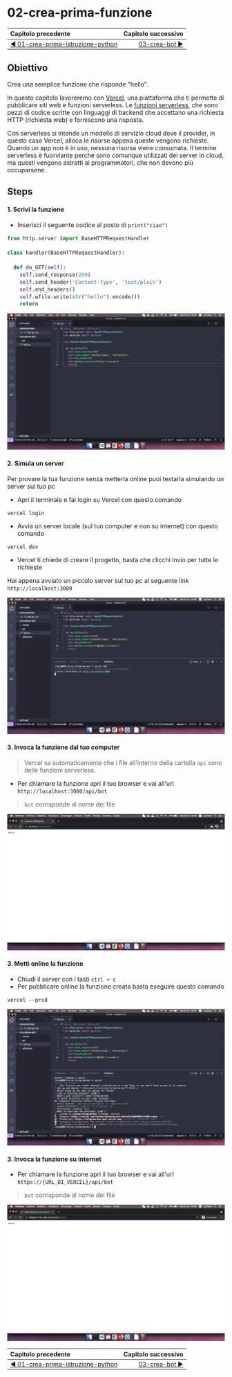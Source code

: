 # 02-crea-prima-funzione

| Capitolo precedente                                                                                                                                          | Capitolo successivo                                                                           |
| :--------------------------------------------------------------------------------------------------------------------------------------------------------------- | ---------------------------------------------------------------------------------------------------: |
| [◀︎ 01-crea-prima-istruzione-python](../01-crea-prima-istruzione-python)  | [03-crea-bot ▶︎](../03-crea-bot) |

## Obiettivo

Crea una semplice funzione che risponde "hello".

In questo capitolo lavoreremo con [Vercel](https://vercel.com/), una piattaforma che ti permette di pubblicare siti web e funzioni serverless. Le [funzioni serverless](https://vercel.com/docs/concepts/functions/supported-languages#python), che sono pezzi di codice scritte con linguaggi di backend che accettano una richiesta HTTP (richiesta web) e forniscono una risposta.

Con serverless si intende un modello di servizio cloud dove il provider, in questo caso Vercel, alloca le risorse appena queste vengono richieste. Quando un app non è in uso, nessuna risorsa viene consumata. Il termine serverless è fuorviante perché sono comunque utilizzati dei server in cloud, ma questi vengono astratti ai programmatori, che non devono più occuparsene.

## Steps

#### 1. Scrivi la funzione

- Inserisci il seguente codice al posto di `print("ciao")`
``` py
from http.server import BaseHTTPRequestHandler

class handler(BaseHTTPRequestHandler):

  def do_GET(self):
    self.send_response(200)
    self.send_header('Content-type', 'text/plain')
    self.end_headers()
    self.wfile.write(str("hello").encode())
    return
```

<kbd>![0-fatherbot-1](../assets/Lessons/2-py-hello.png)</kbd>

#### 2. Simula un server

Per provare la tua funzione senza metterla online puoi testarla simulando un server sul tuo pc
- Apri il terminale e fai login su Vercel con questo comando 
```
vercel login
```
- Avvia un server locale (sul tuo computer e non su internet) con questo comando 

```
vercel dev
```

- Vercel ti chiede di creare il progetto, basta che clicchi invio per tutte le richieste

Hai appena avviato un piccolo server sul tuo pc al seguente link `http://localhost:3000`

<kbd>![0-fatherbot-1](../assets/Lessons/3-dev-vercel-command.png)</kbd>

#### 3. Invoca la funzione dal tuo computer
> Vercel sa automaticamente che i file all'interno della cartella `api` sono delle funzioni serverless. 

- Per chiamare la funzione apri il tuo browser e vai all'url `http://localhost:3000/api/bot` 

>`bot` corrisponde al nome dei file

<kbd>![0-fatherbot-1](../assets/Lessons/4-dev-browser-hello.png)</kbd>

#### 3. Metti online la funzione

- Chiudi il server con i tasti `ctrl + c`
- Per pubblicare online la funzione creata basta eseguire questo comando
```
vercel --prod
```

<kbd>![0-fatherbot-1](../assets/Lessons/5-prod-vercel-command.png)</kbd>

#### 3. Invoca la funzione su internet

- Per chiamare la funzione apri il tuo browser e vai all'url `https://{URL_DI_VERCEL}/api/bot` 

> `bot` corrisponde al nome dei file

<kbd>![0-fatherbot-1](../assets/Lessons/6-prod-browser.png)</kbd>

| Capitolo precedente                                                                                                                                          | Capitolo successivo                                                                           |
| :--------------------------------------------------------------------------------------------------------------------------------------------------------------- | ---------------------------------------------------------------------------------------------------: |
| [◀︎ 01-crea-prima-istruzione-python](../01-crea-prima-istruzione-python)  | [03-crea-bot ▶︎](../03-crea-bot) |